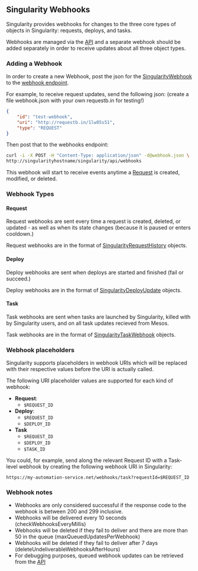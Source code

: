 ## Singularity Webhooks

Singularity provides webhooks for changes to the three core types of objects in Singularity: requests, deploys, and tasks.

Webhooks are managed via the [API](apidocs/api-webhooks.md) and a separate webhook should be added separately in order to receive updates about all three object types.

### Adding a Webhook

In order to create a new Webhook, post the json for the [SingularityWebhook](apidocs/models.md#model-SingularityWebhook) to the [webhook endpoint](apidocs/api-webhooks.md#post-apiwebhooks).

For example, to receive request updates, send the following json: (create a file webhook.json with your own requestb.in for testing!)

```json
{
    "id": "test-webhook",
    "uri": "http://requestb.in/1lw85s51",
    "type": "REQUEST"
}
```

Then post that to the webhooks endpoint:

```sh
curl -i -X POST -H "Content-Type: application/json" -d@webhook.json \
http://singularityhostname/singularity/api/webhooks
```

This webhook will start to receive events anytime a [Request](apidocs/models.md#model-SingularityRequest) is created, modified, or deleted.

### Webhook Types

#### Request

Request webhooks are sent every time a request is created, deleted, or updated - as well as when its state changes (because it is paused or enters cooldown.)

Request webhooks are in the format of [SingularityRequestHistory](apidocs/models.md#model-singularityrequesthistory) objects. 

#### Deploy

Deploy webhooks are sent when deploys are started and finished (fail or succeed.)

Deploy webhooks are in the format of [SingularityDeployUpdate](apidocs/models.md#model-SingularityDeployUpdate) objects.

#### Task

Task webhooks are sent when tasks are launched by Singularity, killed with by Singularity users, and on all task updates recieved from Mesos.

Task webhooks are in the format of [SingularityTaskWebhook](https://github.com/HubSpot/Singularity/blob/master/SingularityBase/src/main/java/com/hubspot/singularity/SingularityTaskWebhook.java) objects.

### Webhook placeholders

Singularity supports placeholders in webhook URIs which will be replaced with their respective values before the URI is actually called.

The following URI placeholder values are supported for each kind of webhook:
- **Request**:
  - `$REQUEST_ID`
- **Deploy**:
  - `$REQUEST_ID`
  - `$DEPLOY_ID`
- **Task**
  - `$REQUEST_ID`
  - `$DEPLOY_ID`
  - `$TASK_ID`

You could, for example, send along the relevant Request ID with a Task-level webhook by creating the following webhook URI in Singularity:
```
https://my-automation-service.net/webhooks/task?requestId=$REQUEST_ID
```

### Webhook notes

- Webhooks are only considered successful if the response code to the webhook is between 200 and 299 inclusive.
- Webhooks will be delivered every 10 seconds (checkWebhooksEveryMillis) 
- Webhooks will be deleted if they fail to deliver and there are more than 50 in the queue (maxQueuedUpdatesPerWebhook)
- Webhooks will be deleted if they fail to deliver after 7 days (deleteUndeliverableWebhooksAfterHours)
- For debugging purposes, queued webhook updates can be retrieved from the [API](apidocs/api-webhooks.md#get-apiwebhooksrequestwebhookid)
